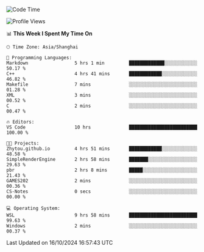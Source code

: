 <!--START_SECTION:waka-->
![Code Time](http://img.shields.io/badge/Code%20Time-2%2C046%20hrs%202%20mins-blue)

![Profile Views](http://img.shields.io/badge/Profile%20Views-0-blue)

📊 **This Week I Spent My Time On** 

```text
🕑︎ Time Zone: Asia/Shanghai

💬 Programming Languages: 
Markdown                 5 hrs 1 min         █████████████░░░░░░░░░░░░   50.17 % 
C++                      4 hrs 41 mins       ████████████░░░░░░░░░░░░░   46.82 % 
Makefile                 7 mins              ░░░░░░░░░░░░░░░░░░░░░░░░░   01.28 % 
XML                      3 mins              ░░░░░░░░░░░░░░░░░░░░░░░░░   00.52 % 
C                        2 mins              ░░░░░░░░░░░░░░░░░░░░░░░░░   00.47 % 

🔥 Editors: 
VS Code                  10 hrs              █████████████████████████   100.00 % 

🐱‍💻 Projects: 
Zhytou.github.io         4 hrs 51 mins       ████████████░░░░░░░░░░░░░   48.58 % 
SimpleRenderEngine       2 hrs 58 mins       ███████░░░░░░░░░░░░░░░░░░   29.63 % 
pbr                      2 hrs 8 mins        █████░░░░░░░░░░░░░░░░░░░░   21.43 % 
GAMES202                 2 mins              ░░░░░░░░░░░░░░░░░░░░░░░░░   00.36 % 
CS-Notes                 0 secs              ░░░░░░░░░░░░░░░░░░░░░░░░░   00.00 % 

💻 Operating System: 
WSL                      9 hrs 58 mins       █████████████████████████   99.63 % 
Windows                  2 mins              ░░░░░░░░░░░░░░░░░░░░░░░░░   00.37 % 
```


 Last Updated on 16/10/2024 16:57:43 UTC
<!--END_SECTION:waka-->